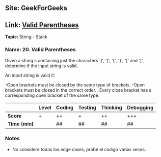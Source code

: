 ## Site: GeekForGeeks

**Link:** [Valid Parentheses](https://leetcode.com/problems/valid-parentheses/description/)
--
**Topic:** String - Stack

### Name: 20. Valid Parentheses

Given a string s containing just the characters '(', ')', '{', '}', '[' and ']', determine if the input string is valid.

An input string is valid if:

-Open brackets must be closed by the same type of brackets.
-Open brackets must be closed in the correct order.
-Every close bracket has a corresponding open bracket of the same type.

|           | Level | Coding | Testing | Thinking | Debugging  |
|-----------|-------|--------|---------|----------|------------|
| **Score** | +     | ++     | +       | ++       | +++        |
| **Time (min)** | | ## | ## | ## | ## |

### Notes
- No considere todos los edge cases, probé el codigo varias veces.

